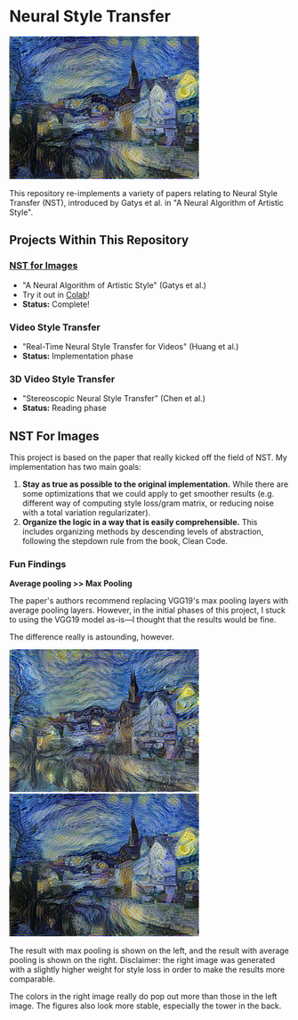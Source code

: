 # Neural Style Transfer

![neckarfront styled with starry night](generated/neckarfront-starry_night-avg_pooling.png)

This repository re-implements a variety of papers relating to Neural Style
Transfer (NST), introduced by Gatys et al. in "A Neural Algorithm of Artistic
Style".


## Projects Within This Repository
### [NST for Images](#nst-for-images)
- "A Neural Algorithm of Artistic Style" (Gatys et al.)
- Try it out in [Colab](https://colab.research.google.com/drive/1_vnwvTRRpNOcql8vib8MigMU7yOkI8VP?usp=sharing)!
- **Status:** Complete!

### Video Style Transfer
- "Real-Time Neural Style Transfer for Videos" (Huang et al.)
- **Status:** Implementation phase

### 3D Video Style Transfer
- "Stereoscopic Neural Style Transfer" (Chen et al.)
- **Status:** Reading phase


## NST For Images
This project is based on the paper that really kicked off the field of NST.
My implementation has two main goals:
1) **Stay as true as possible to the original implementation.** While there are
some optimizations that we could apply to get smoother results (e.g. different
way of computing style loss/gram matrix, or reducing noise with a total
variation regularizater).
2) **Organize the logic in a way that is easily comprehensible.** This includes
organizing methods by descending levels of abstraction, following the stepdown
rule from the book, Clean Code.


### Fun Findings
**Average pooling >> Max Pooling**

The paper's authors recommend replacing VGG19's max pooling layers with average
pooling layers. However, in the initial phases of this project, I stuck to
using the VGG19 model as-is—I thought that the results would be fine.

The difference really is astounding, however.

![neckarfront-starry_night, max pooling](generated/neckarfront-starry_night-max_pooling.png)
![neckarfront-starry_night, average pooling](generated/neckarfront-starry_night-avg_pooling.png)

The result with max pooling is shown on the left, and the result with average
pooling is shown on the right. Disclaimer: the right image was generated with
a slightly higher weight for style loss in order to make the results more
comparable.

The colors in the right image really do pop out more than those in the left
image. The figures also look more stable, especially the tower in the back.